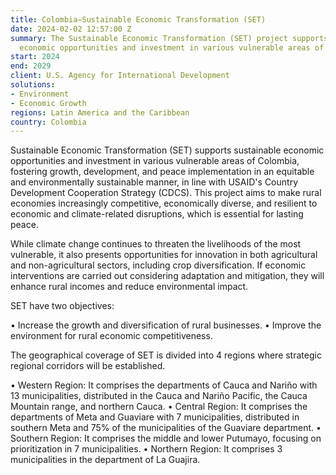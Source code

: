 ```yaml
---
title: Colombia—Sustainable Economic Transformation (SET)
date: 2024-02-02 12:57:00 Z
summary: The Sustainable Economic Transformation (SET) project supports sustainable
  economic opportunities and investment in various vulnerable areas of Colombia.
start: 2024
end: 2029
client: U.S. Agency for International Development
solutions:
- Environment
- Economic Growth
regions: Latin America and the Caribbean
country: Colombia
---
```


Sustainable Economic Transformation (SET) supports sustainable economic opportunities and investment in various vulnerable areas of Colombia, fostering growth, development, and peace implementation in an equitable and environmentally sustainable manner, in line with USAID's Country Development Cooperation Strategy (CDCS). This project aims to make rural economies increasingly competitive, economically diverse, and resilient to economic and climate-related disruptions, which is essential for lasting peace.

While climate change continues to threaten the livelihoods of the most vulnerable, it also presents opportunities for innovation in both agricultural and non-agricultural sectors, including crop diversification. If economic interventions are carried out considering adaptation and mitigation, they will enhance rural incomes and reduce environmental impact.

SET have two objectives:

•	Increase the growth and diversification of rural businesses.
•	Improve the environment for rural economic competitiveness.

The geographical coverage of SET is divided into 4 regions where strategic regional corridors will be established.

•	Western Region: It comprises the departments of Cauca and Nariño with 13 municipalities, distributed in the Cauca and Nariño Pacific, the Cauca Mountain range, and northern Cauca.
•	Central Region: It comprises the departments of Meta and Guaviare with 7 municipalities, distributed in southern Meta and 75% of the municipalities of the Guaviare department.
•	Southern Region: It comprises the middle and lower Putumayo, focusing on prioritization in 7 municipalities.
•	Northern Region: It comprises 3 municipalities in the department of La Guajira.
